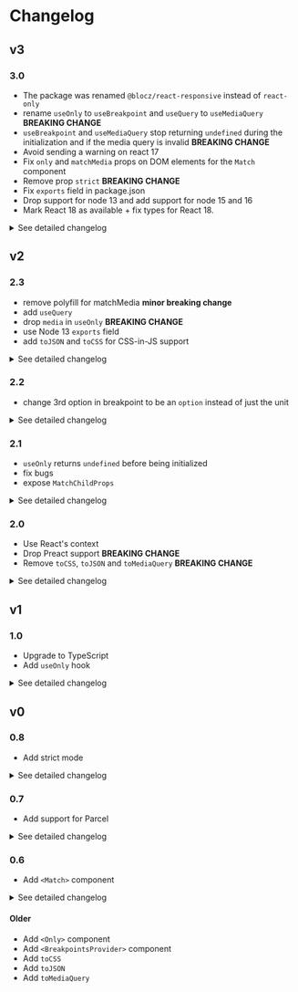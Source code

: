 # Changelog

## v3

### 3.0

- The package was renamed `@blocz/react-responsive` instead of `react-only`
- rename `useOnly` to `useBreakpoint` and `useQuery` to `useMediaQuery` **BREAKING CHANGE**
- `useBreakpoint` and `useMediaQuery` stop returning `undefined` during the initialization and if the media query is invalid **BREAKING CHANGE**
- Avoid sending a warning on react 17
- Fix `only` and `matchMedia` props on DOM elements for the `Match` component
- Remove prop `strict` **BREAKING CHANGE**
- Fix `exports` field in package.json
- Drop support for node 13 and add support for node 15 and 16
- Mark React 18 as available + fix types for React 18.

<details>
  <summary>See detailed changelog</summary>

### 3.0.3

- Add `types` field in `exports` in package.json
- Mark React 18 as available + fix types for React 18.

### 3.0.2

- Better fix `only` and `matchMedia` props on DOM elements for the `Match` component
  - with the implementation of the v3.0.0, we were polluting the global scope, injecting the variable `React` everywhere. This version ships a better fix for both of them.
- Add support for node 15 and 16

### 3.0.1

- Fix `exports` field in package.json
  - use correct `lib/` folder instead of `dist/`
  - Use proper `.mjs` for node
- Drop support for node 13

#### 3.0.0

- The package was renamed `@blocz/react-responsive` instead of `react-only`
- rename `useOnly` to `useBreakpoint` and `useQuery` to `useMediaQuery` **BREAKING CHANGE**
  - Those were renamed for 2 reasons:
    1. `useOnly` isn’t really explicit
    2. `useQuery` can be confused with react-query’s or apollo’s useQuery hooks
- `useBreakpoint` and `useMediaQuery` stop returning `undefined` during the initialization and if the media query is invalid. Instead it will directly use the correct value, and if the media query is invalid, it’ll return `false`. **BREAKING CHANGE**
- Bump peerDependencies to allow for react 17
- Drop support for node 10
- Remove prop `strict`: **BREAKING CHANGE**
  - This feature was initially introduced to avoid collision between `mdUp` and `smDown` for instance. But since we avoid the overlapping of breakpoints in the v1.0.1 and as this is customizable, this prop doesn't make sense anymore.
  - This prop relied on `calc(% + 1px)` and `calc(% - 1px)` which has 2 issues:
    - difficult to be compatible with SSR as for instance css-mediaquery crashes when we use `calc()` (see [issue](https://github.com/ericf/css-mediaquery/issues/19)),
    - `1px` is really arbitrary and not customizable so anyway if someone wanted to change that, they had to use custom breakpoints.
- Fix `only` and `matchMedia` props on DOM elements for the `Match` component
  - Inject `MatchChildProps` in `HTMLAttributes` from the global namespace `React`

#### 3.0.0.beta.2

- The package was renamed `@blocz/react-responsive` instead of `react-only`
- Fix `only` and `matchMedia` props on DOM elements for the `Match` component

#### 3.0.0.beta.1

- Remove prop `strict`

#### 3.0.0.beta.0

- rename `useOnly` to `useBreakpoint` and `useQuery` to `useMediaQuery` **BREAKING CHANGE**
  - Those were renamed for 2 reasons:
    1. `useOnly` isn’t really explicit
    2. `useQuery` can be confused with react-query’s or apollo’s useQuery hooks
- `useBreakpoint` and `useMediaQuery` stop returning `undefined` during the initialization and if the media query is invalid. Instead it will directly use the correct value, and if the media query is invalid, it’ll return `false`. **BREAKING CHANGE**
- Bump peerDependencies to allow for react 17
- Drop support for node 10

</details>

## v2

### 2.3

- remove polyfill for matchMedia **minor breaking change**
- add `useQuery`
- drop `media` in `useOnly` **BREAKING CHANGE**
- use Node 13 `exports` field
- add `toJSON` and `toCSS` for CSS-in-JS support

<details>
  <summary>See detailed changelog</summary>

#### 2.3.3

- remove wrong dependency on `emotion`

#### 2.3.2

- add `toJSON` and `toCSS` for CSS-in-JS support

#### 2.3.1

- Use Node 13 conditional exports: https://nodejs.org/api/esm.html#esm_conditional_exports

#### 2.3.0

- remove polyfill for matchMedia (it should be define by the users) **minor breaking change**
- add new hook `useQuery` and use it internally in `Only` for the prop `matchMedia`
- drop `query` in `useOnly` **BREAKING CHANGE**
  - as there is a new hook `useQuery` that deals with media queries, the 2nd argument of `useOnly` was redundant
  - new signature:
    - before: `useOnly = (on?: string, media?: string, strict?: boolean) => boolean | undefined`
    - after: `useOnly = (on?: string, strict?: boolean) => boolean | undefined`
  - as `on` and `media` were join with a `or`, you can still mimic the previous behavior by doing:
    - before:
      ```js
      const isVisible = useOnly(on, media, strict);
      ```
    - after:
      ```js
      const a = useOnly(on, strict);
      const b = useQuery(media);
      const isVisible = a || b;
      ```

</details>

### 2.2

- change 3rd option in breakpoint to be an `option` instead of just the unit

<details>
  <summary>See detailed changelog</summary>

#### 2.2.0

- the 3rd option of every breakpoint is instead of a unit string, a string representing the unit or an object with two keys:
  - `unit` as before (`"px", "em", ...`)
  - `direction` `"width"` or `"height"`

</details>

### 2.1

- `useOnly` returns `undefined` before being initialized
- fix bugs
- expose `MatchChildProps`

<details>
  <summary>See detailed changelog</summary>

#### 2.1.4

- expose `MatchChildProps`

#### 2.1.3

- re-use `useLayoutEffect` to reduce delay between initialization and true values

#### 2.1.2

- fix non-valid breakpoints

#### 2.1.1

- avoid crashing when `window` is not defined

#### 2.1.0

- `useOnly` returns `undefined` before being initialized (no changes in `Only` and `Match`) **minor breaking change**

</details>

### 2.0

- Use React's context
- Drop Preact support **BREAKING CHANGE**
- Remove `toCSS`, `toJSON` and `toMediaQuery` **BREAKING CHANGE**

<details>
  <summary>See detailed changelog</summary>

#### 2.0.1

- revert back to `addListener` instead of `addEventListener` on `matchMedia` for better browser supports

#### 2.0.0

- Remove Preact support (won't be an issue with Preact 10) **BREAKING CHANGE**
- Use and expose `BreakpointsContext` instead of a class to store breakpoints
- Remove `toCSS`, `toJSON` and `toMediaQuery` **BREAKING CHANGE**
- Stop debouncing `isShown` because as it's a boolean, React isn't re-rendering if the same value is re-set
- `Only` accepts other props when the prop `as` is used **type fix**

<details>
  <summary>Betas</summary>

#### 2.0.0-beta-2

- Use `useEffect` in `useOnly`
- Stop debouncing `isShown` because as it's a boolean, React isn't re-rendering if the same value is re-set

#### 2.0.0-beta-1

- Use `useLayoutEffect` in `useOnly` to reduce the delay before changing the DOM
- Remove `toCSS`, `toJSON` and `toMediaQuery` **BREAKING CHANGE**

#### 2.0.0-beta

- Remove Preact support (won't be an issue with Preact X) **BREAKING CHANGE**
- Use and expose `BreakpointsContext` instead of a class to store breakpoints
- Change API of `toCSS`, `toJSON` and `toMediaQuery` (need to provide the breakpoints) **BREAKING CHANGE**

</details>

</details>

## v1

### 1.0

- Upgrade to TypeScript
- Add `useOnly` hook

<details>
  <summary>See detailed changelog</summary>

#### 1.0.3

- Create and expose a union type `Units` instead of an enum for the available css units

#### 1.0.2

- Change npmignore and change README

#### 1.0.1

- Avoid overlapping breakpoints in defaults **BREAKING CHANGE**

#### 1.0.0

- Add `useOnly` hook
- Change internals to use `useOnly`
- Upgrade to TypeScript

</details>

## v0

### 0.8

- Add strict mode

<details>
  <summary>See detailed changelog</summary>

#### 0.8.3

- Support for matchMedia on node
- Change tests for strict mode

#### 0.8.0

- Add strict mode

</details>

### 0.7

- Add support for Parcel

<details>
  <summary>See detailed changelog</summary>

#### 0.7.3

- Add prop `as` in `<Match>`

#### 0.7.2

- Add support for Fragments (when the prop `as` isn't set on `<Only>`) for Preact

#### 0.7.1

- Change build system
- Add support for `<Match>` for Parcel

#### 0.7.0

- Add support for Parcel

</details>

### 0.6

- Add `<Match>` component

<details>
  <summary>See detailed changelog</summary>

#### 0.6.7

- Fix bug when `null` was a child of `<Match>`

#### 0.6.6

- Fix in README `toCSS`, `toJSON`
- Add badges in README

#### 0.6.5

- Add `<Match>` component

</details>

#### Older

- Add `<Only>` component
- Add `<BreakpointsProvider>` component
- Add `toCSS`
- Add `toJSON`
- Add `toMediaQuery`
